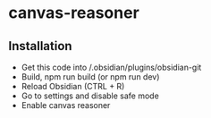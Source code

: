 # canvas-reasoner

## Installation

- Get this code into <vault>/.obsidian/plugins/obsidian-git
- Build, npm run build (or npm run dev)
- Reload Obsidian (CTRL + R)
- Go to settings and disable safe mode
- Enable canvas reasoner
